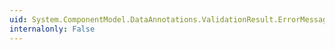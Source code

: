 ```yaml
---
uid: System.ComponentModel.DataAnnotations.ValidationResult.ErrorMessage
internalonly: False
---
```

